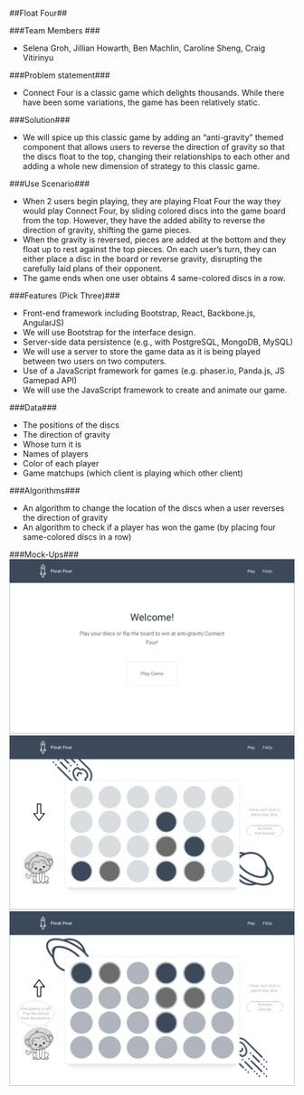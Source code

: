 ##Float Four##

###Team Members ###

* Selena Groh, Jillian Howarth, Ben Machlin, Caroline Sheng, Craig Vitirinyu

###Problem statement###

* Connect Four is a classic game which delights thousands. While there have been some variations, the game has been relatively static. 

###Solution###

* We will spice up this classic game by adding an “anti-gravity” themed component that allows users to reverse the direction of gravity so that the discs float to the top, changing their relationships to each other and adding a whole new dimension of strategy to this classic game.

###Use Scenario###

* When 2 users begin playing, they are playing Float Four the way they would play Connect Four, by sliding colored discs into the game board from the top. However, they have the added ability to reverse the direction of gravity, shifting the game pieces.
* When the gravity is reversed, pieces are added at the bottom and they float up to rest against the top pieces. On each user’s turn, they can either place a disc in the board or reverse gravity, disrupting the carefully laid plans of their opponent.
* The game ends when one user obtains 4 same-colored discs in a row. 

###Features (Pick Three)###

* Front-end framework including Bootstrap, React, Backbone.js, AngularJS)
 * We will use Bootstrap for the interface design.
* Server-side data persistence (e.g., with PostgreSQL, MongoDB, MySQL)
 * We will use a server to store the game data as it is being played between two users on two computers.
* Use of a JavaScript framework for games (e.g. phaser.io, Panda.js, JS Gamepad API)
 * We will use the JavaScript framework to create and animate our game.

###Data###

* The positions of the discs
* The direction of gravity
* Whose turn it is
* Names of players
* Color of each player
* Game matchups (which client is playing which other client)

###Algorithms###

* An algorithm to change the location of the discs when a user reverses the direction of gravity 
* An algorithm to check if a player has won the game (by placing four same-colored discs in a row)

###Mock-Ups###
![Home page](mockups/Home.png)
![Game instructions page](mockups/Gravity.png)
![Game page](mockups/Anti-Gravity.png)